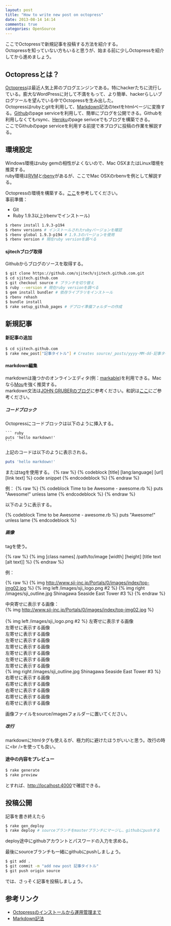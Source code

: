 ```yaml
---
layout: post
title: "How to write new post on octopress"
date: 2013-08-14 14:14
comments: true
categories: OpenSource
---
```



ここでOctopressで新規記事を投稿する方法を紹介する。<br />
Octopressを知っていない方もいると思うが、始まる前に少しOctopressを紹介してから進めましょう。

Octopressとは？
---
[Octopress](http://octopress.org/)は最近人気上昇のブログエンジンである。特にhackerたちに流行している。膨大なWordPressに対して不満をもって、より簡単、hackerらしいブログツールを望んでいる中でOctopressを生み出した。<br />
Octopressはrubyとgitを利用して、[Markdown](http://ja.wikipedia.org/wiki/Markdown)記法のtextをhtmlページに変換する。[Github](https://github.com/)のpage serviceを利用して、簡単にブログを公開できる。Githubを利用しなくてもrsync、[Heroku](https://www.heroku.com/)のpage serivceでもブログを構築できる。<br />
ここでGithubのpage serviceを利用する前提で本ブログに投稿の作業を解説する。

環境設定
---
Windows環境はruby gemの相性がよくないので、Mac OSXまたはLinux環境を推奨する。<br />
ruby環境は[RVM](https://rvm.io/)と[rbenv](http://rbenv.org/)があるが、ここでMac OSXのrbenvを例として解説する。

Octopressの環境を構築する。[ここ](http://octopress.org/docs/setup/)を参考してください。<br />
事前準備：

  * Git
  * Ruby 1.9.3以上(rbenvでインストール)

``` bash
$ rbenv install 1.9.3-p194
$ rbenv versions # インストールされたrubyバージョンを確認
$ rbenv global 1.9.3-p194 # 1.9.3のバージョンを使用
$ rbenv version # 現在ruby versionを調べる
```

#### sjitechブログ取得
Githubからブログのソースを取得する。

``` bash
$ git clone https://github.com/sjitech/sjitech.github.com.git
$ cd sjitech.github.com
$ git checkout source # ブランチを切り替え
$ ruby --version # 現在ruby versionを調べる
$ gem install bundler # 依存ライブラリをインストール
$ rbenv rehash
$ bundle install
$ rake setup_github_pages # デプロイ準備フォルダーの作成
```

新規記事
---

#### 新記事の追加
``` bash
$ cd sjitech.github.com
$ rake new_post["記事タイトル"] # Creates source/_posts/yyyy-MM-dd-記事タイトル.markdown
```

#### markdown編集
markdownは幾つかのオンラインエディタ(例：[markable](http://markable.in/))を利用できる。Macなら[Mou](http://mouapp.com/)を強く推奨する。<br />
markdown文法は[JOHN GRUBERのブログ](http://daringfireball.net/projects/markdown/syntax.php)に参考ください。和訳は[ここ](http://blog.2310.net/archives/6)にご参考ください。<br />

##### コードブロック
Octopressにコードブロックは以下のように挿入する。

    ``` ruby
    puts 'hello markdown!'
    ```

上記のコードは以下のように表示される。

``` ruby
puts 'hello markdown!'
```

またはtagを使用する。
{% raw %}
    {% codeblock [title] [lang:language] [url] [link text] %}
    code snippet
    {% endcodeblock %}
{% endraw %}

例：
{% raw %}
    {% codeblock Time to be Awesome - awesome.rb %}
    puts "Awesome!" unless lame
    {% endcodeblock %}
{% endraw %}

以下のように表示する。

{% codeblock Time to be Awesome - awesome.rb %}
puts "Awesome!" unless lame
{% endcodeblock %}

##### 画像
tagを使う。

{% raw %}
    {% img [class names] /path/to/image [width] [height] [title text [alt text]] %}
{% endraw %}

例：

{% raw %}
    {% img http://www.sji-inc.jp/Portals/0/images/index/top-img02.jpg %}
    {% img left /images/sji_logo.png #2 %}
    {% img right /images/sji_outline.jpg Shinagawa Seaside East Tower #3 %}
{% endraw %}

中央寄せに表示する画像：<br />
{% img http://www.sji-inc.jp/Portals/0/images/index/top-img02.jpg %}<br />
<br />
{% img left /images/sji_logo.png #2 %}
左寄せに表示する画像<br />
左寄せに表示する画像<br />
左寄せに表示する画像<br />
左寄せに表示する画像<br />
左寄せに表示する画像<br />
左寄せに表示する画像<br />
左寄せに表示する画像<br />
左寄せに表示する画像<br />
{% img right /images/sji_outline.jpg Shinagawa Seaside East Tower #3 %}<br />
右寄せに表示する画像<br />
右寄せに表示する画像<br />
右寄せに表示する画像<br />
右寄せに表示する画像<br />
右寄せに表示する画像<br />

画像ファイルをsource/imagesフォルダーに置いてください。

##### 改行
markdownにhtmlタグも使えるが、極力的に避けたほうがいいと思う。改行の時に&lt;br /&gt;を使っても良い。

#### 途中の内容をプレビュー

``` bash
$ rake generate
$ rake preview
```

とすれば、[http://localhost:4000](http://localhost:4000)で確認できる。

投稿公開
---
記事を書き終えたら

``` bash
$ rake gen_deploy
$ rake deploy # sourceブランチをmasterブランチにマージし、githubにpushする
```

deploy途中にgithubアカウントとパスワードの入力を求める。

最後にsourceブランチも一緒にgithubにpushしましょう。

``` bash
$ git add .
$ git commit -m "add new post 記事タイトル"
$ git push origin source
```

では、さっそく記事を投稿しましょう。


参考リンク
---
- [Octopressのインストールから運用管理まで](http://tokkonopapa.github.io/blog/2011/12/30/octopress-on-github-and-bitbucket/)
- [Markdown記法](http://kojika17.com/2013/01/starting-markdown.html)

